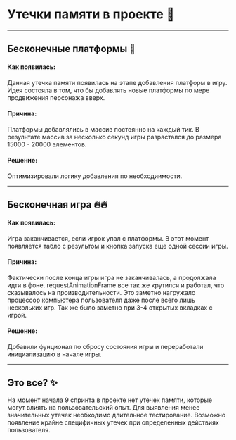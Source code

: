 
# Утечки памяти в проекте 📝  

---
## Бесконечные платформы 🚀  
#### Как появилась:
Данная утечка памяти появилась на этапе добавления платформ в игру.
Идея состояла в том, что бы добавлять новые платформы по мере продвижения персонажа вверх.
#### Причина:
Платформы добавлялись в массив постоянно на каждый тик.
В результате массив за несколько секунд игры разрастался до размера 15000 - 20000 элементов.
#### Решение:
Оптимизировали логику добавления по необходиимости.

---
## Бесконечная игра 🔥🔥  
#### Как появилась:
Игра заканчивается, если игрок упал с платформы. В этот момент появляется табло с результом и кнопка запуска еще одной сессии игры.
#### Причина:
Фактически после конца игры игра не заканчивалась, а продолжала идти в фоне.
requestAnimationFrame все так же крутился и работал, что сказывалось на производительности. 
Это заметно нагружало процессор компьютера пользователя даже после всего лишь нескольких игр.
Так же было заметно при 3-4 открытых вкладках с игрой.
#### Решение:
Добавили фунционал по сбросу состояния игры и переработали инициализацию в начале игры.

---
## Это все? ✨
На момент начала 9 спринта в проекте нет утечек памяти, которые могут влиять на пользовательский опыт.
Для выявления менее значительных утечек необходимо длительное тестирование.
Возможно появление крайне специфичных утечек при определенных действиях пользователя.
